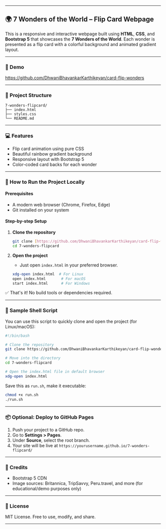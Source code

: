 
---

## 🌍 7 Wonders of the World – Flip Card Webpage

This is a responsive and interactive webpage built using **HTML**, **CSS**, and **Bootstrap 5** that showcases the **7 Wonders of the World**. Each wonder is presented as a flip card with a colorful background and animated gradient layout.

---

### 📸 Demo
https://github.com/DhwaniBhavankarKarthikeyan/card-flip-wonders

---

### 📁 Project Structure

```
7-wonders-flipcard/
├── index.html
├── styles.css
└── README.md
```

---

### 💻 Features

- Flip card animation using pure CSS
- Beautiful rainbow gradient background
- Responsive layout with Bootstrap 5
- Color-coded card backs for each wonder

---

### 🚀 How to Run the Project Locally

#### Prerequisites

- A modern web browser (Chrome, Firefox, Edge)
- Git installed on your system

#### Step-by-step Setup

1. **Clone the repository**
   ```bash
   git clone [https://github.com/DhwaniBhavankarKarthikeyan/card-flip-wonders]
   cd 7-wonders-flipcard
   ```

2. **Open the project**
   - Just open `index.html` in your preferred browser.
   ```bash
   xdg-open index.html  # For Linux
   open index.html       # For macOS
   start index.html      # For Windows
   ```

✅ That's it! No build tools or dependencies required.

---

### 🧪 Sample Shell Script

You can use this script to quickly clone and open the project (for Linux/macOS):

```bash
#!/bin/bash

# Clone the repository
git clone https://github.com/DhwaniBhavankarKarthikeyan/card-flip-wonders

# Move into the directory
cd 7-wonders-flipcard

# Open the index.html file in default browser
xdg-open index.html
```

Save this as `run.sh`, make it executable:

```bash
chmod +x run.sh
./run.sh
```

---

### 📦 Optional: Deploy to GitHub Pages

1. Push your project to a GitHub repo.
2. Go to **Settings > Pages**.
3. Under **Source**, select the root branch.
4. Your site will be live at `https://yourusername.github.io/7-wonders-flipcard/`

---

### 🙌 Credits

- Bootstrap 5 CDN
- Image sources: Britannica, TripSavvy, Peru.travel, and more (for educational/demo purposes only)

---

### 📄 License

MIT License. Free to use, modify, and share.

---

